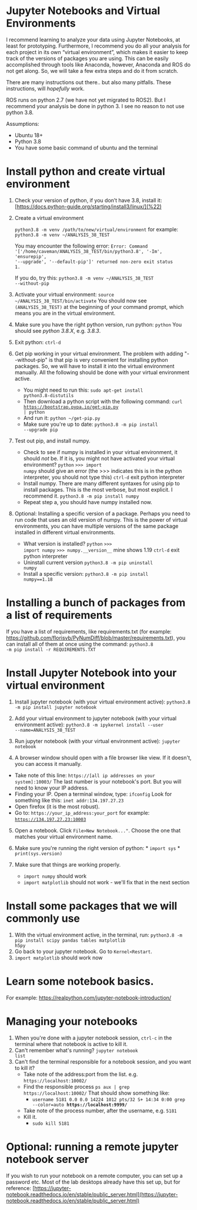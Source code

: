 # Jupyter Notebooks and Virtual Environments
I recommend learning to analyze your data using Jupyter Notebooks, at least for prototyping. Furthermore, I recommend you do all your analysis for each project in its own “virtual environment”, which makes it easier to keep track of the versions of packages you are using. This can be easily accomplished through tools like Anaconda, however, Anaconda and ROS do not get along. So, we will take a few extra steps and do it from scratch.

There are many instructions out there.. but also many pitfalls. These instructions, will _hopefully_ work.

ROS runs on python 2.7 (we have not yet migrated to ROS2). But I recommend your analysis be done in python 3. I see no reason to not use python 3.8.

Assumptions:
* Ubuntu 18+
* Python 3.8
* You have some basic command of ubuntu and the terminal

# Install python and create virtual environment

1. Check your version of python, if you don’t have 3.8, install it: [https://docs.python-guide.org/starting/install3/linux/](%22)

 
2. Create a virtual environment

   <code>python3.8 -m venv /path/to/new/virtual/environment</code>
  for example:
  <code>python3.8 -m venv ~/ANALYSIS_38_TEST</code>
  
    You may encounter the following error:
   <code>Error: Command '['/home/caveman/ANALYSIS_38_TEST/bin/python3.8', '-Im', 'ensurepip', '--upgrade', '--default-pip']' returned non-zero exit status 1.</code>

    If you do, try this:
    <code>python3.8 -m venv ~/ANALYSIS_38_TEST --without-pip</code>

3. Activate your virtual environment:
	<code>source ~/ANALYSIS_38_TEST/bin/activate</code>
	You should now see <code>(ANALYSIS_38_TEST)</code> at the beginning of your command prompt, which means you are in the virtual environment. 

4. Make sure you have the right python version, run python:
	<code>python</code>
	You should see _python 3.8.X_, e.g. _3.8.3_. 
	
5. Exit python:
	<code>ctrl-d</code>

6. Get pip working in your virtual environment. The problem with adding "--without-pip" is that pip is very convenient for installing python packages. So, we will have to install it into the virtual environment manually. All the following should be done with your virtual environment active.
	* You might need to run this: 
	<code>sudo apt-get install python3.8-distutils</code>
	* Then download a python script with the following command:
	<code>curl https://bootstrap.pypa.io/get-pip.py | python</code>
	* And run it:
	<code>python ~/get-pip.py</code>
	* Make sure you're up to date:
	<code>python3.8 -m pip install --upgrade pip</code>

7. Test out pip, and install numpy.
	* Check to see if numpy is installed in your virtual environment, it should *not* be. If it is, you might not have activated your virtual environment?
	<code>python</code> 
	<code>>>> import numpy</code> should give an error (the >>> indicates this is in the python interpreter, you should not type this)
	<code>ctrl-d</code> exit python interpreter
	* Install numpy. There are many different syntaxes for using pip to install packages. This is the most verbose, but most explicit. I recommend it.
	<code>python3.8 -m pip install numpy</code>
	* Repeat step a, you should have numpy installed now. 

8. Optional: Installing a specific version of a package. Perhaps you need to run code that uses an old version of numpy. This is the power of virtual environments, you can have multiple versions of the same package installed in different virtual environments. 
   * What version is installed?
   <code>python</code>
   <code>>>> import numpy</code>
   <code>>>> numpy.&#95;&#95;version__</code> mine shows 1.19
   <code>ctrl-d</code> exit python interpreter
   * Uninstall current version
	<code>python3.8 -m pip uninstall numpy</code>
   * Install a specific version:
   <code>python3.8 -m pip install numpy==1.18</code>
   
# Installing a bunch of packages from a list of requirements
If you have a list of requirements, like requirements.txt (for example: https://github.com/florisvb/PyNumDiff/blob/master/requirements.txt), you can install all of them at once using the command:
<code>python3.8 -m pip install -r REQUIREMENTS.TXT</code>

# Install Jupyter Notebook into your virtual environment
1. Install jupyter notebook (with your virtual environment active):
<code>python3.8 -m pip install jupyter notebook</code>

2. Add your virtual environment to jupyter notebook (with your virtual environment active):
<code>python3.8 -m ipykernel install --user --name=ANALYSIS_38_TEST</code>

3. Run jupyter notebook (with your virtual environment active):
<code>jupyter notebook</code>

4. A browser window should open with a file browser like view. If it doesn't, you can access it manually.
  * Take note of this line:
<code>https://[all ip addresses on your system]:10003/</code> The last number is your notebook's port. But you will need to know your IP address. 
  * Finding your IP. Open a terminal window, type:
<code>ifconfig</code>
Look for something like this: <code>inet addr:134.197.27.23</code>
  * Open firefox (it is the most robust).
  * Go to:
<code>https://your_ip_address:your_port</code>
for example:
<code>https://134.197.27.23:10003</code>
	
5. Open a notebook. Click <code>File>New Notebook..."</code>. Choose the one that matches your virtual environment name.

6. Make sure you're running the right version of python:
        * <code>import sys</code>
        * <code>print(sys.version)</code>

7. Make sure that things are working properly. 
	* <code>import numpy</code> should work
	* <code>import matplotlib</code> should not work - we'll fix that in the next section
	
# Install some packages that we will commonly use
1. With the virtual environment active, in the terminal, run:
<code>python3.8 -m pip install scipy pandas tables matplotlib h5py</code>
2. Go back to your jupyter notebook. Go to <code>Kernel<Restart</code>. 
3. <code>import matplotlib</code> should work now

# Learn some notebook basics.
For example: https://realpython.com/jupyter-notebook-introduction/

# Managing your notebooks
1. When you're done with a jupyter notebook session, <code>ctrl-c</code> in the terminal where that notebook is active to kill it.
2. Can't remember what's running?
   <code>jupyter notebook list</code>
3. Can't find the terminal responsible for a notebook session, and you want to kill it? 
    * Take note of the address:port from the list. e.g. <code>https://localhost:10002/</code>
    * Find the responsible process
    <code>ps aux | grep https://localhost:10002/</code>
    That should show something like:
      * <code>username 5181  0.0  0.0  14224  1012 pts/32 S+ 14:34 0:00 grep --color=auto **https://localhost:9999/**</code>
    * Take note of the process number, after the username, e.g. <code>5181</code>   
    * Kill it.
      * <code>sudo kill 5181</code>
# Optional: running a remote jupyter notebook server

If you wish to run your notebook on a remote computer, you can set up a password etc. Most of the lab desktops already have this set up, but for reference: [https://jupyter-notebook.readthedocs.io/en/stable/public_server.html](https://jupyter-notebook.readthedocs.io/en/stable/public_server.html)

